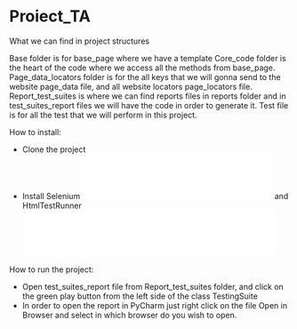 # Proiect_TA
What we can find in project structures

Base folder is for base_page where we have a template
Core_code folder is the heart of the code where we access all the methods from base_page.
Page_data_locators folder is for the all keys that we will gonna send to the website page_data file, and all website 
locators page_locators file.
Report_test_suites is where we can find reports files in reports folder and in test_suites_report files we will have
the code in order to generate it.
Test file is for all the test that we will perform in this project.

How to install:

- Clone the project
- Install Selenium ![img.png](img.png) and HtmlTestRunner ![img_1.png](img_1.png)

How to run the project:
- Open test_suites_report file from Report_test_suites folder, and click on the green play button from the left side
of the class TestingSuite
- In order to open the report in PyCharm just right click on the file Open in Browser and select in which browser do
you wish to open.